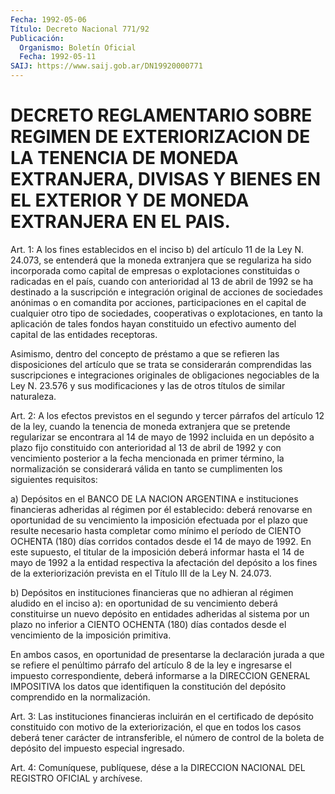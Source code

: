 ```yaml
---
Fecha: 1992-05-06
Título: Decreto Nacional 771/92
Publicación:
  Organismo: Boletín Oficial
  Fecha: 1992-05-11
SAIJ: https://www.saij.gob.ar/DN19920000771
---
```

# DECRETO REGLAMENTARIO SOBRE REGIMEN DE EXTERIORIZACION DE LA TENENCIA DE MONEDA EXTRANJERA, DIVISAS Y BIENES EN EL EXTERIOR Y DE MONEDA EXTRANJERA EN EL PAIS.

<a id="1"></a>
Art.  1: A los fines establecidos en el inciso b) del artículo 11 de la Ley  N. 24.073, se  entenderá que la moneda extranjera que se  regulariza  ha sido incorporada  como  capital  de  empresas  o explotaciones constituidas  o  radicadas  en  el  país,  cuando con anterioridad  al  13  de  abril  de  1992  se  ha  destinado  a  la suscripción  e  integración  original  de  acciones  de  sociedades anónimas  o  en  comandita  por  acciones,  participaciones  en  el capital  de  cualquier  otro  tipo  de  sociedades,  cooperativas o explotaciones,  en  tanto  la  aplicación  de  tales  fondos  hayan constituido  un  efectivo  aumento  del  capital  de  las entidades receptoras.

Asimismo,  dentro  del concepto de préstamo a que se refieren  las disposiciones del artículo que se trata se considerarán comprendidas  las  suscripciones   e  integraciones  originales  de obligaciones negociables de la Ley N. 23.576 y sus modificaciones y las de otros títulos de similar naturaleza.

<a id="2"></a>
Art. 2: A los efectos previstos en el segundo y tercer párrafos del  artículo 12 de la ley, cuando la tenencia de moneda extranjera que se  pretende  regularizar  se  encontrara al 14 de mayo de 1992 incluida en un depósito a plazo fijo  constituido  con anterioridad al  13  de  abril  de 1992 y con vencimiento posterior a  la  fecha mencionada  en primer  término,  la  normalización  se  considerará válida en tanto  se  cumplimenten  los  siguientes  requisitos:

a)  Depósitos  en  el BANCO DE LA NACION ARGENTINA e instituciones financieras  adheridas   al  régimen  por  él  establecido:  deberá renovarse en oportunidad de  su  vencimiento la imposición efectuada por el plazo que resulte necesario  hasta  completar como mínimo el período de CIENTO OCHENTA (180) días corridos  contados desde el 14 de  mayo  de  1992. En este supuesto, el titular de  la  imposición deberá  informar  hasta  el  14  de  mayo  de  1992  a  la  entidad respectiva la afectación del depósito a los fines de la exteriorización  prevista en el Título III de la Ley N. 24.073.

b)  Depósitos en instituciones  financieras  que  no  adhieran  al régimen  aludido  en el inciso a): en oportunidad de su vencimiento deberá constituirse  un  nuevo  depósito  en entidades adheridas al sistema  por  un  plazo  no  inferior a CIENTO OCHENTA  (180)  días contados  desde  el vencimiento  de  la  imposición  primitiva.

En  ambos casos, en  oportunidad  de  presentarse  la  declaración jurada  a  que se refiere el penúltimo párrafo del artículo 8 de la ley e ingresarse  el  impuesto correspondiente, deberá informarse a la  DIRECCION GENERAL IMPOSITIVA  los  datos  que  identifiquen  la constitución    del   depósito  comprendido  en  la  normalización.

<a id="3"></a>
Art.  3:  Las  instituciones  financieras  incluirán  en  el certificado de depósito constituido con motivo de la exteriorización,  el  que  en todos los casos deberá tener carácter de intransferible, el número  de  control  de la boleta de depósito del impuesto especial ingresado.

<a id="4"></a>
Art.  4: Comuníquese, publíquese, dése a la DIRECCION NACIONAL DEL REGISTRO OFICIAL y archívese.